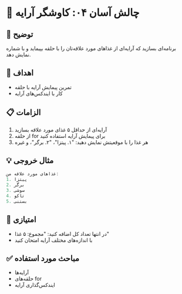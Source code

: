 # 🎯 چالش آسان ۰۴: کاوشگر آرایه

## 📝 توضیح

برنامه‌ای بسازید که آرایه‌ای از غذاهای مورد علاقه‌تان را با حلقه بپیماید و با شماره نمایش دهد.

## 🎯 اهداف

- تمرین پیمایش آرایه با حلقه
- کار با ایندکس‌های آرایه

## 📋 الزامات

1. آرایه‌ای از حداقل ۵ غذای مورد علاقه بسازید
2. از حلقه for برای پیمایش آرایه استفاده کنید
3. هر غذا را با موقعیتش نمایش دهید: "۱. پیتزا"، "۲. برگر"، و غیره

## 💡 مثال خروجی

```javascript
غذاهای مورد علاقه من:
1. پیتزا
2. برگر
3. سوشی
4. تاکو
5. بستنی
```

## 🚀 امتیازی

- در انتها تعداد کل اضافه کنید: "مجموع: ۵ غذا"
- با اندازه‌های مختلف آرایه امتحان کنید

## ✅ مباحث مورد استفاده

- آرایه‌ها
- حلقه‌های for
- ایندکس‌گذاری آرایه
